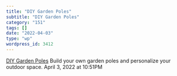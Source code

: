 ```yaml
---
title: "DIY Garden Poles"
subtitle: "DIY Garden Poles"
category: "151"
tags: []
date: "2022-04-03"
type: "wp"
wordpress_id: 3412
---
```

[ DIY Garden Poles](https://www.gardengatemagazine.com/articles/projects/all/diy-garden-poles/)
 Build your own garden poles and personalize your outdoor space.
April 3, 2022 at 10:51PM